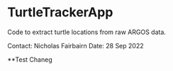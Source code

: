 # TurtleTrackerApp
Code to extract turtle locations from raw ARGOS data.

Contact: Nicholas Fairbairn
Date: 28 Sep 2022

**Test Chaneg